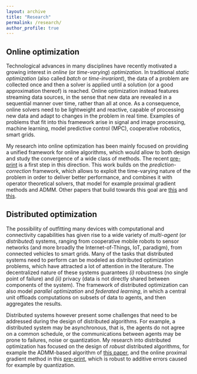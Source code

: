 ```yaml
---
layout: archive
title: "Research"
permalink: /research/
author_profile: true
---
```



## Online optimization
Technological advances in many disciplines have recently motivated a growing interest in *online* (or *time-varying*) *optimization*. In traditional *static optimization* (also called *batch* or *time-invariant*), the data of a problem are collected once and then a solver is applied until a solution (or a good approximation thereof) is reached. Online optimization instead features streaming data sources, in the sense that new data are revealed in a sequential manner over time, rather than all at once. As a consequence, online solvers need to be lightweight and reactive, capable of processing new data and adapt to changes in the problem in real time. Examples of problems that fit into this framework arise in signal and image processing, machine learning, model predictive control (MPC), cooperative robotics, smart grids.

My research into online optimization has been mainly focused on providing a unified framework for online algorithms, which would allow to both design and study the convergence of a wide class of methods. The recent [pre-print](https://arxiv.org/abs/2004.11709) is a first step in this direction. This work builds on the *prediction-correction* framework, which allows to exploit the time-varying nature of the problem in order to deliver better performance, and combines it with operator theoretical solvers, that model for example proximal gradient methods and ADMM. Other papers that build towards this goal are [this](https://arxiv.org/abs/1903.00298) and [this](https://ieeexplore.ieee.org/document/8770071).


## Distributed optimization
The possibility of outfitting many devices with computational and connectivity capabilities has given rise to a wide variety of *multi-agent* (or *distributed*) systems, ranging from cooperative mobile robots to sensor networks (and more broadly the Internet-of-Things, IoT, paradigm), from connected vehicles to smart grids. Many of the tasks that distributed systems need to perform can be modeled as distributed optimization problems, which have attracted a lot of attention in the literature. The decentralized nature of these systems guarantees *(i)* robustness (no single point of failure) and *(ii)* privacy (data is not directly shared between components of the system). The framework of distributed optimization can also model *parallel optimization* and *federated learning*, in which a central unit offloads computations on subsets of data to agents, and then aggregates the results.

Distributed systems however present some challenges that need to be addressed during the design of distributed algorithms. For example, a distributed system may be asynchronous, that is, the agents do not agree on a common schedule, or the communications between agents may be prone to failures, noise or quantization. My research into distributed optimization has focused on the design of *robust* distributed algorithms, for example the ADMM-based algorithm of [this paper](https://arxiv.org/abs/1901.09252), and the online proximal gradient method in this [pre-print](https://arxiv.org/abs/2001.00870), which is robust to additive errors caused for example by quantization.